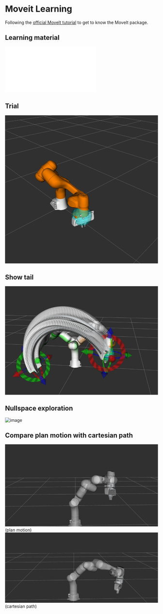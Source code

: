 # Moveit Learning

Following the [official MoveIt tutorial](https://moveit.picknik.ai/humble/doc/tutorials/tutorials.html) to get to know the MoveIt package.

## Learning material

<iframe id="iframe" onload="adjustIframe();" src="moveit1.pdf#view=fitH" title="PDF loader" frameborder="0" allowfullscreen></iframe>



## Trial
![image](33_MoveitLearning/2023-05-05-07-19-11-10.gif)

## Show tail 

![image](33_MoveitLearning/2023-05-07_19-35-52.jpg)

## Nullspace exploration
![image](33_MoveitLearning/2023-05-05-07-19-32-11.gif)


## Compare plan motion with cartesian path

![image](33_MoveitLearning/2023-05-05-07-19-47-03.gif)
(plan motion)
![image](33_MoveitLearning/2023-05-05-07-19-47-23.gif)
(cartesian path)

